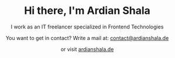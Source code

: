 <h1 align="center">Hi there, I'm Ardian Shala</h1>

<p align="center">I work as an IT freelancer specialized in Frontend Technologies</p>

<p align="center">You want to get in contact? Write a mail at: <a href="mailto:contact@ardianshala.de">contact@ardianshala.de</a></p>
<p align="center">or visit <a href="https://ardianshala.de" target="_blank">ardianshala.de</a></p>
